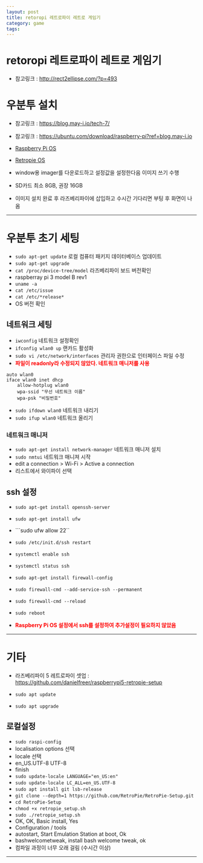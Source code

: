 ```yaml
---
layout: post
title: retoropi 레트로파이 레트로 게임기
category: game
tags: 
---
```


# retoropi 레트로파이 레트로 게임기

* 참고링크 : <http://rect2ellipse.com/?p=493>

# 우분투 설치
* 참고링크 : <https://blog.may-i.io/tech-7/>
* 참고링크 : <https://ubuntu.com/download/raspberry-pi?ref=blog.may-i.io>
* [Raspberry Pi OS](https://www.raspberrypi.com/software/)
* [Retropie OS](https://retropie.org.uk/download/)

* window용 imager를 다운로드하고 설정값을 설정한다음 이미지 쓰기 수행
* SD카드 최소 8GB, 권장 16GB
* 이미지 설치 완료 후 라즈베리파이에 삽입하고 수시간 기다리면 부팅 후 화면이 나옴

---

# 우분투 초기 세팅
* ```sudo apt-get update``` 로컬 컴퓨터 패키지 데이터베이스 업데이트
* ```sudo apt-get upgrade```
* ```cat /proc/device-tree/model``` 라즈베리파이 보드 버전확인
* raspberray pi 3 model B rev1
* ```uname -a```
* ```cat /etc/issue```
* ```cat /etc/*release*```
* OS 버전 확인

## 네트워크 세팅
* ```iwconfig``` 네트워크 설정확인
* ```ifconfig wlan0 up``` 랜카드 활성화
* ```sudo vi /etc/network/interfaces``` 관리자 권한으로 인터페이스 파일 수정
* <b style="color:red;">파일이 readonly라 수정되지 않았다. 네트워크 매니저를 사용</b>

```
auto wlan0
iface wlan0 inet dhcp
	allow-hotplug wlan0
	wpa-ssid "무선 네트워크 이름"
	wpa-psk "비밀번호"
```
* ```sudo ifdown wlan0``` 네트워크 내리기
* ```sudo ifup wlan0``` 네트워크 올리기

### 네트워크 매니저

* ```sudo apt-get install network-manager``` 네트워크 매니저 설치
* ```sudo nmtui``` 네트워크 매니져 시작
* edit a connection > Wi-Fi > Active a connection
* 리스트에서 와이파이 선택

## ssh 설정
* ```sudo apt-get install openssh-server```
* ```sudo apt-get install ufw```
* ```sudo ufw allow 22``
* ```sudo /etc/init.d/ssh restart```
* ```systemctl enable ssh```
* ```systemctl status ssh```

* ```sudo apt-get install firewall-config```
* ```sudo firewall-cmd --add-service-ssh --permanent```
* ```sudo firewall-cmd --reload```

* ```sudo reboot```
* <b style="color:red;">Raspberry Pi OS 설정에서 ssh를 설정하여 추가설정이 필요하지 않았음</b>

---

# 기타
* 라즈베리파이 5 레트로파이 셋업 : <https://github.com/danielfreer/raspberrypi5-retropie-setup>

* ```sudo apt update```
* ```sudo apt upgrade```

## 로컬설정
* ```sudo raspi-config```
* localisation options 선택
* locale 선택
* en_US.UTF-8 UTF-8
* finish
* ```sudo update-locale LANGUAGE="en_US:en"```
* ```sudo update-locale LC_ALL=en_US.UTF-8```
* ```sudo apt install git lsb-release```
* ```git clone --depth=1 https://github.com/RetroPie/RetroPie-Setup.git```
* ```cd RetroPie-Setup```
* ```chmod +x retropie_setup.sh```
* ```sudo ./retropie_setup.sh```
* OK, OK, Basic install, Yes
* Configuration / tools
* autostart, Start Emulation Station at boot, Ok
* bashwelcometweak, install bash welcome tweak, ok
* 컴파일 과정이 너무 오래 걸림 (수시간 이상)

---
